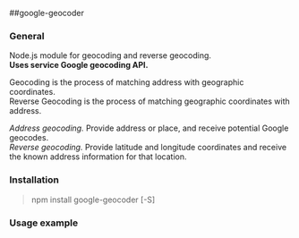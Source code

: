 ##google-geocoder

### General

Node.js module for geocoding and reverse geocoding.  
**Uses service Google geocoding API.**

Geocoding is the process of matching address with geographic coordinates.  
Reverse Geocoding is the process of matching geographic coordinates with address.

*Address geocoding.* Provide address or place, and receive potential Google geocodes.  
*Reverse geocoding.* Provide latitude and longitude coordinates and receive the known address information for that location.

### Installation
>npm install google-geocoder [-S]

### Usage example
